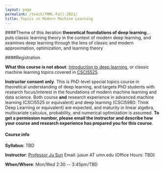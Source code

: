 ```yaml
---
layout: page
permalink: /teach/TMML-Fall-2021/
title: Topics in Modern Machine Learning
---
```

####Theme of this iteration
 **theoretical foundations of deep learning**... puts classic learning theory in the context of modern deep learning, and examines deep learning through the lens of classic and modern approximation, optimization, and  learning theory

####Registration

**What this course is not about**: [Introduction to deep learning](https://sunju.org/teach/DL-Fall-2020/), or classic machine learning topics covered in [CSCI5525](https://sunju.org/teach/ML-Spring-2021/).   

**Instructor consent only**. This is PhD-level special topics course in theoretical understanding of deep learning, and targets PhD students with research focus/interest in the foundations of modern machine learning and data science. Both course **and** research experience in advanced machine learning (CSCI5525 or equivalent) and deep learning (CSCI5980: Think Deep Learning or equivalent) are expected, and maturity in linear algebra, multivariate calculus, probability, and numerical optimization is assumed. **To get a permission number, please email the instructor and describe how your course and research experience has prepared you for this course**.

#### Course info

**Syllabus**: TBD

**Instructor**:  [Professor Ju Sun](https://sunju.org/)  Email: jusun AT umn.edu   (Office Hours: TBD)

**When/Where**: Mon/Wed 2:30 -- 3:45pm/TBD
